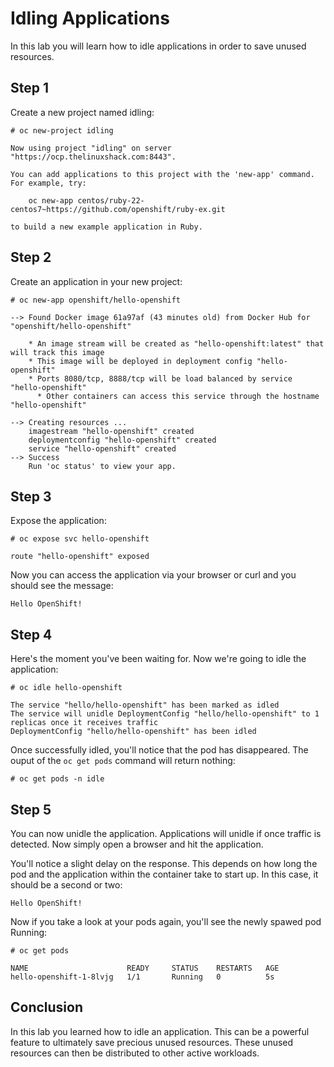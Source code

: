 # Idling Applications

In this lab you will learn how to idle applications in order to save unused resources.

## Step 1
Create a new project named idling:
```
# oc new-project idling
```
```
Now using project "idling" on server "https://ocp.thelinuxshack.com:8443".

You can add applications to this project with the 'new-app' command. For example, try:

    oc new-app centos/ruby-22-centos7~https://github.com/openshift/ruby-ex.git

to build a new example application in Ruby.
```

## Step 2
Create an application in your new project:
```
# oc new-app openshift/hello-openshift
```
```
--> Found Docker image 61a97af (43 minutes old) from Docker Hub for "openshift/hello-openshift"

    * An image stream will be created as "hello-openshift:latest" that will track this image
    * This image will be deployed in deployment config "hello-openshift"
    * Ports 8080/tcp, 8888/tcp will be load balanced by service "hello-openshift"
      * Other containers can access this service through the hostname "hello-openshift"

--> Creating resources ...
    imagestream "hello-openshift" created
    deploymentconfig "hello-openshift" created
    service "hello-openshift" created
--> Success
    Run 'oc status' to view your app.
```

## Step 3
Expose the application:
```
# oc expose svc hello-openshift
```
```
route "hello-openshift" exposed
```
Now you can access the application via your browser or curl and you should see the message:
```
Hello OpenShift!
```

## Step 4
Here's the moment you've been waiting for. Now we're going to idle the application:
```
# oc idle hello-openshift
```
```
The service "hello/hello-openshift" has been marked as idled 
The service will unidle DeploymentConfig "hello/hello-openshift" to 1 replicas once it receives traffic 
DeploymentConfig "hello/hello-openshift" has been idled 
```
Once successfully idled, you'll notice that the pod has disappeared. The ouput of the `oc get pods` command will return nothing:
```
# oc get pods -n idle
```

## Step 5
You can now unidle the application. Applications will unidle if once traffic is detected. Now simply open a browser and hit the application.


You'll notice a slight delay on the response. This depends on how long the pod and the application within the container take to start up. In this case, it should be a second or two:
```
Hello OpenShift!
```
Now if you take a look at your pods again, you'll see the newly spawed pod Running:
```
# oc get pods
```
```
NAME                      READY     STATUS    RESTARTS   AGE
hello-openshift-1-8lvjg   1/1       Running   0          5s
```

## Conclusion

In this lab you learned how to idle an application. This can be a powerful feature to ultimately save precious unused resources. These unused resources can then be distributed to other active workloads.
